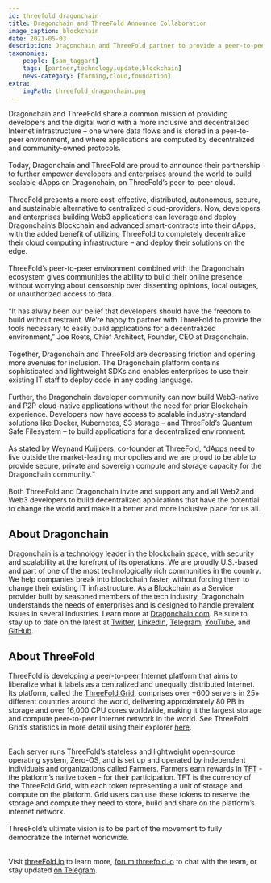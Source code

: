 ```yaml
---
id: threefold_dragonchain
title: Dragonchain and ThreeFold Announce Collaboration
image_caption: blockchain
date: 2021-05-03
description: Dragonchain and ThreeFold partner to provide a peer-to-peer cloud for Dragonchain’s growing developer community
taxonomies:
    people: [sam_taggart]
    tags: [partner,technology,update,blockchain]
    news-category: [farming,cloud,foundation]
extra:
    imgPath: threefold_dragonchain.png
---
```


Dragonchain and ThreeFold share a common mission of providing developers and the digital world with a more inclusive and decentralized Internet infrastructure – one where data flows and is stored in a peer-to-peer environment, and where applications are computed by decentralized and community-owned protocols.
<br/>
<br/>
Today, Dragonchain and ThreeFold are proud to announce their partnership to further empower developers and enterprises around the world to build scalable dApps on Dragonchain, on ThreeFold’s peer-to-peer cloud.
<br/>
<br/>
ThreeFold presents a more cost-effective, distributed, autonomous, secure, and sustainable alternative to centralized cloud-providers. Now, developers and enterprises building Web3 applications can leverage and deploy Dragonchain’s Blockchain and advanced smart-contracts into their dApps, with the added benefit of utilizing ThreeFold to completely decentralize their cloud computing infrastructure – and deploy their solutions on the edge.
<br/>
<br/>
ThreeFold’s peer-to-peer environment combined with the Dragonchain ecosystem gives communities the ability to build their online presence without worrying about censorship over dissenting opinions, local outages, or unauthorized access to data.
<br/>
<br/>
“It has alway been our belief that developers should have the freedom to build without restraint. We’re happy to partner with ThreeFold to provide the tools necessary to easily build applications for a decentralized environment,” Joe Roets, Chief Architect, Founder, CEO at Dragonchain.
<br/>
<br/>
Together, Dragonchain and ThreeFold are decreasing friction and opening more avenues for inclusion. The Dragonchain platform contains sophisticated and lightweight SDKs and enables enterprises to use their existing IT staff to deploy code in any coding language. 
<br/>
<br/>
Further, the Dragonchain developer community can now build Web3-native and P2P cloud-native applications without the need for prior Blockchain experience. Developers now have access to scalable industry-standard solutions like Docker, Kubernetes, S3 storage – and ThreeFold’s Quantum Safe Filesystem – to build applications for a decentralized environment. 
<br/>
<br/>
As stated by Weynand Kuijipers, co-founder at ThreeFold, “dApps need to live outside the market-leading monopolies and we are proud to be able to provide secure, private and sovereign compute and storage capacity for the Dragonchain community.“
<br/>
<br/>
Both ThreeFold and Dragonchain invite and support any and all Web2 and Web3 developers to build decentralized applications that have the potential to change the world and make it a better and more inclusive place for us all.

## About Dragonchain 

Dragonchain is a technology leader in the blockchain space, with security and scalability at the forefront of its operations. We are proudly U.S.-based and part of one of the most technologically rich communities in the country. We help companies break into blockchain faster, without forcing them to change their existing IT infrastructure. As a Blockchain as a Service provider built by seasoned members of the tech industry, Dragonchain understands the needs of enterprises and is designed to handle prevalent issues in several industries. Learn more at [Dragonchain.com](https://dragonchain.com/). Be sure to stay up to date on the latest at [Twitter](https://twitter.com/dragonchaingang), [LinkedIn](https://www.linkedin.com/company/dragonchain/), [Telegram](https://t.me/dragontalk), [YouTube](https://www.youtube.com/c/DragonchainOfficial), and [GitHub](https://github.com/dragonchain-inc).

## About ThreeFold 

ThreeFold is developing a peer-to-peer Internet platform that aims to liberalize what it labels as a centralized and unequally distributed Internet. Its platform, called the [ThreeFold Grid](https://threefold.io/info/threefold#/threefold__grid_home), comprises over +600 servers in 25+ different countries around the world, delivering approximately 80 PB in storage and over 16,000 CPU cores worldwide, making it the largest storage and compute peer-to-peer Internet network in the world. See ThreeFold Grid’s statistics in more detail using their explorer [here](https://explorer.threefold.io/all). 
<br/>
<br/>

Each server runs ThreeFold’s stateless and lightweight open-source operating system, Zero-OS, and is set up and operated by independent individuals and organizations called Farmers. Farmers earn rewards in [TFT](https://threefold.io/info/threefold#/threefold__token_home) - the platform’s native token - for their participation. TFT is the currency of the ThreeFold Grid, with each token representing a unit of storage and compute on the platform. Grid users can use these tokens to reserve the storage and compute they need to store, build and share on the platform’s internet network.
<br/>
<br/>
ThreeFold’s ultimate vision is to be part of the movement to fully democratize the Internet worldwide. 
<br/>
<br/>

Visit [threeFold.io](https://threefold.io) to learn more, [forum.threefold.io](https://forum.threefold.io) to chat with the team, or stay updated [on Telegram](https://t.me/threefoldnews).